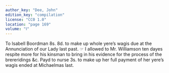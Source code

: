 ```yaml
---
author_key: "Dee, John"
edition_key: "compilation"
license: "CC0 1.0"
location: "page 169"
volume: "Ⅰ"
---
```

To Isabell Boordman 8s. 8d. to make up whole yere’s wagis due at the
Annunciation of our Lady last past. ☞ I allowed to Mr. Williamson ten dayes
respite more for his kinsman to bring in his evidence for the process of the
brereridings &c. Payd to nurse 3s. to make up her full payment of her yere’s
wagis ended at Michaelmas last.
